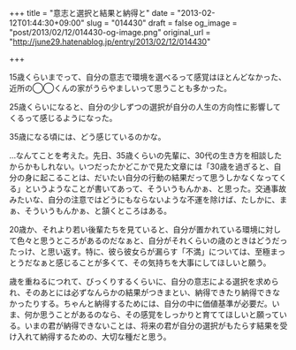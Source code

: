 +++
title = "意志と選択と結果と納得と"
date = "2013-02-12T01:44:30+09:00"
slug = "014430"
draft = false
og_image = "post/2013/02/12/014430-og-image.png"
original_url = "http://june29.hatenablog.jp/entry/2013/02/12/014430"

+++

<p>15歳くらいまでって、自分の意志で環境を選べるって感覚はほとんどなかった、近所の◯◯くんの家がうらやましいって思うことも多かった。</p>
<p>25歳くらいになると、自分の少しずつの選択が自分の人生の方向性に影響してくるって感じるようになった。</p>
<p>35歳になる頃には、どう感じているのかな。</p>
<p>…なんてことを考えた。先日、35歳くらいの先輩に、30代の生き方を相談したからかもしれない。いつだったかどこかで見た文章には「30歳を過ぎると、自分の身に起こることは、だいたい自分の行動の結果だって思うしかなくなってくる」というようなことが書いてあって、そういうもんかぁ、と思った。交通事故みたいな、自分の注意ではどうにもならないような不運を除けば、たしかに、まぁ、そういうもんかぁ、と頷くところはある。</p>
<p>20歳か、それより若い後輩たちを見ていると、自分が置かれている環境に対して色々と思うところがあるのだなぁと、自分がそれくらいの歳のときはどうだったっけ、と思い返す。特に、彼ら彼女らが漏らす「不満」については、至極まっとうだなぁと感じることが多くて、その気持ちを大事にしてほしいと願う。</p>
<p>歳を重ねるにつれて、びっくりするくらいに、自分の意志による選択を求められ、そのあとには必ずなんらかの結果がつきまとい、納得できたり納得できなかったりする。ちゃんと納得するためには、自分の中に価値基準が必要だ。いま、何か思うことがあるのなら、その感覚をしっかりと育ててほしいと願っている。いまの君が納得できないことは、将来の君が自分の選択がもたらす結果を受け入れて納得するための、大切な種だと思う。</p>